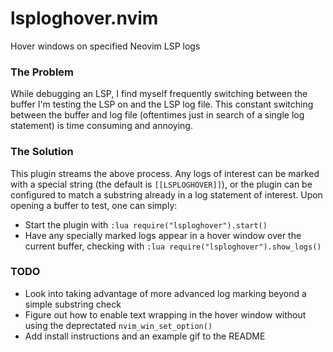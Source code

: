 # lsploghover.nvim

Hover windows on specified Neovim LSP logs

### The Problem 
While debugging an LSP, I find myself frequently switching between the buffer 
I'm testing the LSP on and the LSP log file. This constant switching between the
buffer and log file (oftentimes just in search of a single log statement) is
time consuming and annoying.

### The Solution

This plugin streams the above process. Any logs of interest can be marked with a
special string (the default is `[[LSPLOGHOVER]]`), or the plugin can be
configured to match a substring already in a log statement of interest. Upon 
opening a buffer to test, one can simply:

- Start the plugin with `:lua require("lsploghover").start()`
- Have any specially marked logs appear in a hover window over the current
buffer, checking with `:lua require("lsploghover").show_logs()`

### TODO

- Look into taking advantage of more advanced log marking beyond a simple
substring check
- Figure out how to enable text wrapping in the hover window without using the
deprectated `nvim_win_set_option()`
- Add install instructions and an example gif to the README
